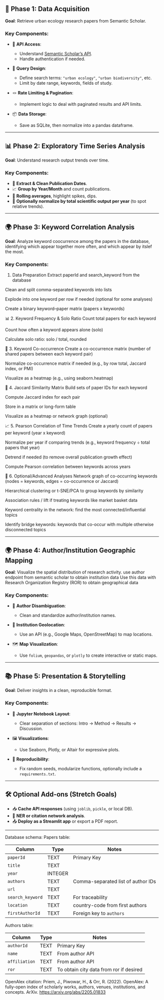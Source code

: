 ## 🧱 Phase 1: **Data Acquisition**

**Goal**: Retrieve urban ecology research papers from Semantic Scholar.

### Key Components:

* 🔑 **API Access**:

  * Understand [Semantic Scholar’s API](https://api.semanticscholar.org/).
  * Handle authentication if needed.
* 🧾 **Query Design**:

  * Define search terms: `"urban ecology"`, `"urban biodiversity"`, etc.
  * Limit by date range, keywords, fields of study.
* 🪢 **Rate Limiting & Pagination**:

  * Implement logic to deal with paginated results and API limits.
* 📦 **Data Storage**:

  * Save as SQLite, then normalize into a pandas dataframe.

---

## 📊 Phase 2: **Exploratory Time Series Analysis**

**Goal**: Understand research output trends over time.

### Key Components:

* 📆 **Extract & Clean Publication Dates**.
* 📈 **Group by Year/Month** and count publications.
* 🔁 **Rolling averages**, highlight spikes, dips.
* 📅 **Optionally normalize by total scientific output per year** (to spot relative trends).

---

## 🌍 Phase 3: **Keyword Correlation Analysis**

**Goal**: Analyze keyword coocurrence among the papers in the database, identifying which appear together more often, and which appear by itslef the most.

### Key Components:

1. Data Preparation
 Extract paperId and search_keyword from the database

 Clean and split comma-separated keywords into lists

 Explode into one keyword per row if needed (optional for some analyses)

 Create a binary keyword–paper matrix (papers x keywords)

📊 2. Keyword Frequency & Solo Ratio
 Count total papers for each keyword

 Count how often a keyword appears alone (solo)

 Calculate solo ratio: solo / total, rounded

🔁 3. Keyword Co-occurrence
 Create a co-occurrence matrix (number of shared papers between each keyword pair)

 Normalize co-occurrence matrix if needed (e.g., by row total, Jaccard index, or PMI)

 Visualize as a heatmap (e.g., using seaborn.heatmap)

📐 4. Jaccard Similarity Matrix
 Build sets of paper IDs for each keyword

 Compute Jaccard index for each pair
​
 
 Store in a matrix or long-form table

 Visualize as a heatmap or network graph (optional)

📈 5. Pearson Correlation of Time Trends
 Create a yearly count of papers per keyword (year x keyword)

 Normalize per year if comparing trends (e.g., keyword frequency ÷ total papers that year)

 Detrend if needed (to remove overall publication growth effect)

 Compute Pearson correlation between keywords across years

🌟 6. Optional/Advanced Analyses
 Network graph of co-occurring keywords (nodes = keywords, edges = co-occurrence or Jaccard)

 Hierarchical clustering or t-SNE/PCA to group keywords by similarity

 Association rules / lift if treating keywords like market basket data

 Keyword centrality in the network: find the most connected/influential topics

 Identify bridge keywords: keywords that co-occur with multiple otherwise disconnected topics

---

## 🌍 Phase 4: **Author/Institution Geographic Mapping**

**Goal**: Visualize the spatial distribution of research activity.
use author endpoint from semantic scholar to obtain institution data
Use this data with Research Organization Registry (ROR) to obtain geographical data

### Key Components:

* 👤 **Author Disambiguation**:

  * Clean and standardize author/institution names.
* 🏫 **Institution Geolocation**:

  * Use an API (e.g., Google Maps, OpenStreetMap) to map locations.
* 🗺️ **Map Visualization**:

  * Use `folium`, `geopandas`, or `plotly` to create interactive or static maps.

---

## 📚 Phase 5: **Presentation & Storytelling**

**Goal**: Deliver insights in a clean, reproducible format.

### Key Components:

* 📓 **Jupyter Notebook Layout**:

  * Clear separation of sections: Intro → Method → Results → Discussion.
* 🖼️ **Visualizations**:

  * Use Seaborn, Plotly, or Altair for expressive plots.
* 🧪 **Reproducibility**:

  * Fix random seeds, modularize functions, optionally include a `requirements.txt`.

---

## 🛠️ Optional Add-ons (Stretch Goals)

* 📥 **Cache API responses** (using `joblib`, `pickle`, or local DB).
* 🧠 **NER or citation network analysis**.
* 📤 **Deploy as a Streamlit app** or export a PDF report.

---


Database schema:
Papers table:

| Column           | Type    | Notes                    |
| ---------------- | ------- | ------------------------ |
| `paperId`        | TEXT    | Primary Key              |
| `title`          | TEXT    |                          |
| `year`           | INTEGER |                          |
| `authors`        | TEXT    | Comma-separated list of author IDs |
| `url`            | TEXT    |                          |
| `search_keyword` | TEXT    | For traceability         |
| `location`    | TEXT | country-code from first authors |
| `firstAuthorId`  | TEXT    | Foreign key to `authors` |

Authors table:

| Column        | Type | Notes                             |
| ------------- | ---- | --------------------------------- |
| `authorId`    | TEXT | Primary Key                       |
| `name`        | TEXT | From author API                   |
| `affiliation` | TEXT | From author API                   |
| `ror`         | TEXT | To obtain city data from ror if desired  |  


OpenAlex citation: 
Priem, J., Piwowar, H., & Orr, R. (2022). OpenAlex: A fully-open index of scholarly works, authors, venues, institutions, and concepts. ArXiv. https://arxiv.org/abs/2205.01833